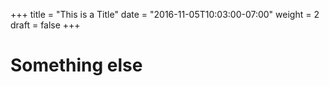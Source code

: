 +++
title = "This is a Title"
date = "2016-11-05T10:03:00-07:00"
weight = 2
draft = false
+++

# Something else 

<script type="text/javascript" src="https://asciinema.org/a/92489.js" id="asciicast-92489" async></script>
